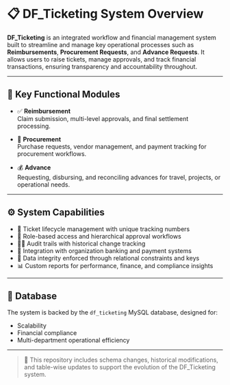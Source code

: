 # 📋 DF_Ticketing System Overview

**DF_Ticketing** is an integrated workflow and financial management system built to streamline and manage key operational processes such as **Reimbursements**, **Procurement Requests**, and **Advance Requests**. It allows users to raise tickets, manage approvals, and track financial transactions, ensuring transparency and accountability throughout.

---

## 🔑 Key Functional Modules

- ✅ **Reimbursement**  
  Claim submission, multi-level approvals, and final settlement processing.

- 🛒 **Procurement**  
  Purchase requests, vendor management, and payment tracking for procurement workflows.

- 💰 **Advance**  
  Requesting, disbursing, and reconciling advances for travel, projects, or operational needs.

---

## ⚙️ System Capabilities

- 🎫 Ticket lifecycle management with unique tracking numbers  
- 👥 Role-based access and hierarchical approval workflows  
- 🕵️‍♀️ Audit trails with historical change tracking  
- 🏦 Integration with organization banking and payment systems  
- 🔐 Data integrity enforced through relational constraints and keys  
- 📊 Custom reports for performance, finance, and compliance insights

---

## 🧱 Database

The system is backed by the `df_ticketing` MySQL database, designed for:
- Scalability
- Financial compliance
- Multi-department operational efficiency

---

> 📝 This repository includes schema changes, historical modifications, and table-wise updates to support the evolution of the DF_Ticketing system.
